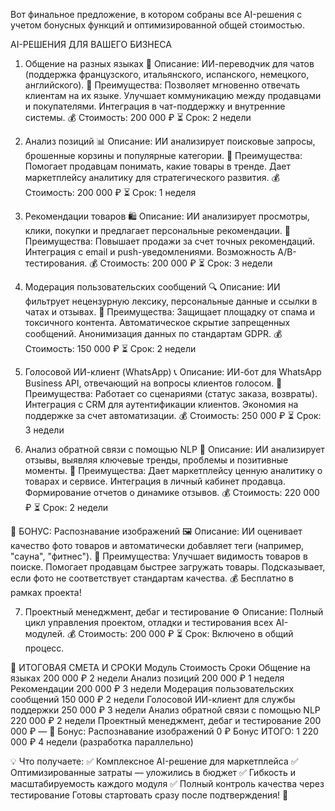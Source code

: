 Вот финальное предложение, в котором собраны все AI-решения с учетом бонусных функций и оптимизированной общей стоимостью.

AI-РЕШЕНИЯ ДЛЯ ВАШЕГО БИЗНЕСА
1. Общение на разных языках
💬 Описание:
 ИИ-переводчик для чатов (поддержка французского, итальянского, испанского, немецкого, английского).
🚀 Преимущества:
Позволяет мгновенно отвечать клиентам на их языке.
Улучшает коммуникацию между продавцами и покупателями.
Интеграция в чат-поддержку и внутренние системы.
💰 Стоимость: 200 000 ₽
 ⏳ Срок: 2 недели

2. Анализ позиций
📊 Описание:
 ИИ анализирует поисковые запросы, брошенные корзины и популярные категории.
🚀 Преимущества:
Помогает продавцам понимать, какие товары в тренде.
Дает маркетплейсу аналитику для стратегического развития.
💰 Стоимость: 200 000 ₽
 ⏳ Срок: 1 неделя

3. Рекомендации товаров
🛍 Описание:
 ИИ анализирует просмотры, клики, покупки и предлагает персональные рекомендации.
🚀 Преимущества:
Повышает продажи за счет точных рекомендаций.
Интеграция с email и push-уведомлениями.
Возможность A/B-тестирования.
💰 Стоимость: 200 000 ₽
 ⏳ Срок: 3 недели

4. Модерация пользовательских сообщений
🔍 Описание:
 ИИ фильтрует нецензурную лексику, персональные данные и ссылки в чатах и отзывах.
🚀 Преимущества:
Защищает площадку от спама и токсичного контента.
Автоматическое скрытие запрещенных сообщений.
Анонимизация данных по стандартам GDPR.
💰 Стоимость: 150 000 ₽
 ⏳ Срок: 2 недели

5. Голосовой ИИ-клиент (WhatsApp)
📞 Описание:
 ИИ-бот для WhatsApp Business API, отвечающий на вопросы клиентов голосом.
🚀 Преимущества:
Работает со сценариями (статус заказа, возвраты).
Интеграция с CRM для аутентификации клиентов.
Экономия на поддержке за счет автоматизации.
💰 Стоимость: 250 000 ₽
 ⏳ Срок: 3 недели

6. Анализ обратной связи с помощью NLP
📝 Описание:
 ИИ анализирует отзывы, выявляя ключевые тренды, проблемы и позитивные моменты.
🚀 Преимущества:
Дает маркетплейсу ценную аналитику о товарах и сервисе.
Интеграция в личный кабинет продавца.
Формирование отчетов о динамике отзывов.
💰 Стоимость: 220 000 ₽
 ⏳ Срок: 2 недели

🎁 БОНУС: Распознавание изображений
🖼 Описание:
 ИИ оценивает качество фото товаров и автоматически добавляет теги (например, "сауна", "фитнес").
🚀 Преимущества:
Улучшает видимость товаров в поиске.
Помогает продавцам быстрее загружать товары.
Подсказывает, если фото не соответствует стандартам качества.
💰 Бесплатно в рамках проекта!

7. Проектный менеджмент, дебаг и тестирование
⚙️ Описание:
 Полный цикл управления проектом, отладки и тестирования всех AI-модулей.
💰 Стоимость: 200 000 ₽
 ⏳ Срок: Включено в общий процесс.

🔹 ИТОГОВАЯ СМЕТА И СРОКИ
Модуль
Стоимость
Сроки
Общение на языках
200 000 ₽
2 недели
Анализ позиций
200 000 ₽
1 неделя
Рекомендации
200 000 ₽
3 недели
Модерация пользовательских сообщений
150 000 ₽
2 недели
Голосовой ИИ-клиент для службы поддержки
250 000 ₽
3 недели
Анализ обратной связи с помощью NLP
220 000 ₽
2 недели
Проектный менеджмент, дебаг и тестирование
200 000 ₽
—
🎁 Бонус: Распознавание изображений
0 ₽
Бонус
ИТОГО:
1 220 000 ₽
4 недели (разработка параллельно)


💡 Что получаете:
✅ Комплексное AI-решение для маркетплейса
 ✅ Оптимизированные затраты — уложились в бюджет
 ✅ Гибкость и масштабируемость каждого модуля
 ✅ Полный контроль качества через тестирование
Готовы стартовать сразу после подтверждения! 🚀


